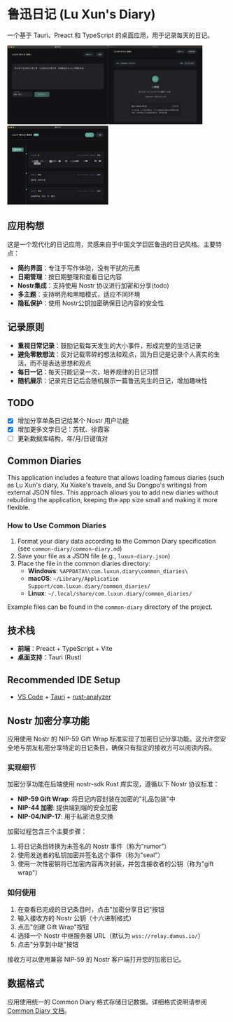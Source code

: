 # 鲁迅日记 (Lu Xun's Diary)

一个基于 Tauri、Preact 和 TypeScript 的桌面应用，用于记录每天的日记。

<img src="./docs/screenshot.png" alt="鲁迅日记" height="180"><img src="./docs/screenshot-2.png" alt="鲁迅日记" height="180" height="300"><img src="./docs/screenshot-3.jpg" alt="鲁迅日记" height="180">

## 应用构想

这是一个现代化的日记应用，灵感来自于中国文学巨匠鲁迅的日记风格。主要特点：

- **简约界面**：专注于写作体验，没有干扰的元素
- **日期管理**：按日期整理和查看日记内容
- **Nostr集成**：支持使用 Nostr 协议进行加密和分享(todo)
- **多主题**：支持明亮和黑暗模式，适应不同环境
- **隐私保护**：使用 Nostr公钥加密确保日记内容的安全性

## 记录原则

- **重视日常记录**：鼓励记载每天发生的大小事件，形成完整的生活记录
- **避免零散想法**：反对记载零碎的想法和观点，因为日记是记录个人真实的生活，而不是表达思想和观点
- **每日一记**：每天只能记录一次，培养规律的日记习惯
- **随机展示**：记录完日记后会随机展示一篇鲁迅先生的日记，增加趣味性

## TODO

- [x] 增加分享单条日记给某个 Nostr 用户功能
- [x] 增加更多文学日记：苏轼、徐霞客
- [ ] 更新数据库结构，年/月/日键值对

## Common Diaries

This application includes a feature that allows loading famous diaries (such as Lu Xun's diary, Xu Xiake's travels, and Su Dongpo's writings) from external JSON files. This approach allows you to add new diaries without rebuilding the application, keeping the app size small and making it more flexible.

### How to Use Common Diaries

1. Format your diary data according to the Common Diary specification (see `common-diary/common-diary.md`)
2. Save your file as a JSON file (e.g., `luxun-diary.json`)
3. Place the file in the common diaries directory:
   - **Windows**: `%APPDATA%\com.luxun.diary\common_diaries\`
   - **macOS**: `~/Library/Application Support/com.luxun.diary/common_diaries/`
   - **Linux**: `~/.local/share/com.luxun.diary/common_diaries/`

Example files can be found in the `common-diary` directory of the project.

## 技术栈

- **前端**：Preact + TypeScript + Vite
- **桌面支持**：Tauri (Rust)

## Recommended IDE Setup

- [VS Code](https://code.visualstudio.com/) + [Tauri](https://marketplace.visualstudio.com/items?itemName=tauri-apps.tauri-vscode) + [rust-analyzer](https://marketplace.visualstudio.com/items?itemName=rust-lang.rust-analyzer)

## Nostr 加密分享功能

应用使用 Nostr 的 NIP-59 Gift Wrap 标准实现了加密日记分享功能。这允许您安全地与朋友私密分享特定的日记条目，确保只有指定的接收方可以阅读内容。

### 实现细节

加密分享功能在后端使用 nostr-sdk Rust 库实现，遵循以下 Nostr 协议标准：

- **NIP-59 Gift Wrap**: 将日记内容封装在加密的"礼品包装"中
- **NIP-44 加密**: 提供端到端的安全加密
- **NIP-04/NIP-17**: 用于私密消息交换

加密过程包含三个主要步骤：
1. 将日记条目转换为未签名的 Nostr 事件（称为"rumor"）
2. 使用发送者的私钥加密并签名这个事件（称为"seal"）
3. 使用一次性密钥将已加密内容再次封装，并包含接收者的公钥（称为"gift wrap"）

### 如何使用

1. 在查看已完成的日记条目时，点击"加密分享日记"按钮
2. 输入接收方的 Nostr 公钥（十六进制格式）
3. 点击"创建 Gift Wrap"按钮
4. 选择一个 Nostr 中继服务器 URL（默认为 `wss://relay.damus.io/`）
5. 点击"分享到中继"按钮

接收方可以使用兼容 NIP-59 的 Nostr 客户端打开您的加密日记。

## 数据格式

应用使用统一的 Common Diary 格式存储日记数据。详细格式说明请参阅 [Common Diary 文档](./common-diary/README.md)。
